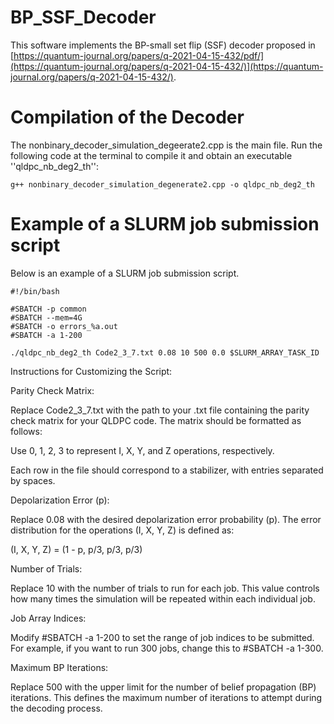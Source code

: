 # BP_SSF_Decoder
This software implements the BP-small set flip (SSF) decoder proposed in [https://quantum-journal.org/papers/q-2021-04-15-432/pdf/](https://quantum-journal.org/papers/q-2021-04-15-432/)](https://quantum-journal.org/papers/q-2021-04-15-432/).

# Compilation of the Decoder
The nonbinary_decoder_simulation_degeerate2.cpp is the main file. Run the following code at the terminal to compile it and obtain an executable ''qldpc_nb_deg2_th'':
```
g++ nonbinary_decoder_simulation_degenerate2.cpp -o qldpc_nb_deg2_th
```

# Example of a SLURM job submission script 
Below is an example of a SLURM job submission script. 
```
#!/bin/bash

#SBATCH -p common
#SBATCH --mem=4G
#SBATCH -o errors_%a.out
#SBATCH -a 1-200

./qldpc_nb_deg2_th Code2_3_7.txt 0.08 10 500 0.0 $SLURM_ARRAY_TASK_ID
```

Instructions for Customizing the Script:

Parity Check Matrix:

Replace Code2_3_7.txt with the path to your .txt file containing the parity check matrix for your QLDPC code. The matrix should be formatted as follows:

Use 0, 1, 2, 3 to represent I, X, Y, and Z operations, respectively.

Each row in the file should correspond to a stabilizer, with entries separated by spaces.

Depolarization Error (p):

Replace 0.08 with the desired depolarization error probability (p). The error distribution for the operations (I, X, Y, Z) is defined as:

(I, X, Y, Z) = (1 - p, p/3, p/3, p/3)

Number of Trials:

Replace 10 with the number of trials to run for each job. This value controls how many times the simulation will be repeated within each individual job.

Job Array Indices:

Modify #SBATCH -a 1-200 to set the range of job indices to be submitted. For example, if you want to run 300 jobs, change this to #SBATCH -a 1-300.

Maximum BP Iterations:

Replace 500 with the upper limit for the number of belief propagation (BP) iterations. This defines the maximum number of iterations to attempt during the decoding process.
